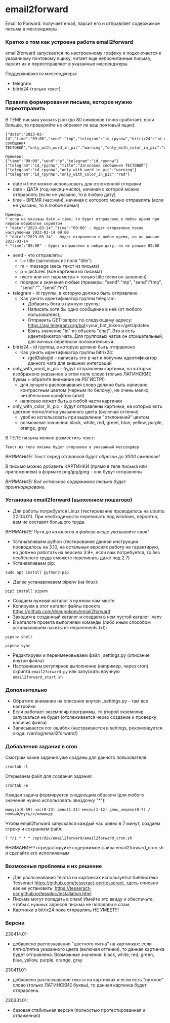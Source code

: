 # email2forward

Email to Forward: получает email, парсит его и отправляет содержимое письма в мессенджеры.


### Кратко о том как устроена работа email2forward

email2forward запускается по настроенному графику и подключается к указанному почтовому ящику, читает еще непрочитанные письма, парсит их и переотправляет в указанные мессенджеры.

Поддерживаются мессенджеры:
- telegram
- bitrix24 (только текст)


### Правила формирования письма, которое нужно переотправить

В ТЕМЕ письма указать json (до 80 символов точно сработает, если больше, то проверяйте не обрежет ли ваш почтовый ящик):

```
{"date":"2023-03-14","time":"09:00","send":"tmp","telegram":"id_группы","bitrix24":"id_группы","title":"Заголовок сообщения ТЕСТОВЫЙ","only_with_word_in_pic":"warning","only_with_color_in_pic":"red"}

Примеры:
{"time":"09:00","send":"p","telegram":"id_группы"}
{"telegram":"id_группы","title":"Заголовок сообщения ТЕСТОВЫЙ"}
{"telegram":"id_группы","only_with_word_in_pic":"warning"}
{"telegram":"id_группы","only_with_color_in_pic":"red"}
```

- date и time можно использовать для отложенной отправки
- date - ДАТА (год-месяц-число), начиная с которой можно отправлять (если не указано, то в любую дату)
- time - ВРЕМЯ (час:мин), начиная с которого можно отправлять (если не указано, то в любое время)
```
Примеры:
* если не указаны date и time, то будет отправлено в любое время при первой обработке скриптом
* "date":"2023-03-14","time":"09:00" - будет отправлено после наступления 2023-03-14 09:00
* "date":"2023-03-14" - будет отправлено в любое время, но не раньше 2023-03-14
* "time":"09:00" - будет отправлено в любую дату, но не раньше 09:00
```

- send - что отправлять:
  - t = title (заголовок из поля "title")
  - m = message (весь текст из письма)
  - p = pictures (все картинки из письма)
  - пусто или нет параметра = только title (если он заполнен)
  - порядок и значения любые (примеры: "send":"mp", "send":"tmp", "send":"", "send":"m")
- telegram - id группы, в которую должно быть отправлено
  - Как узнать идентификатор группы telegram:
    - Добавить бота в нужную группу;
    - Написать хотя бы одно сообщение в неё (от любого пользователя);
    - Отправить GET-запрос по следующему адресу: https://api.telegram.org/bot<your_bot_token>/getUpdates
    - Взять значение "id" из объекта "chat". Это и есть идентификатор чата. Для групповых чатов он отрицательный, для личных переписок положительный. 
- bitrix24 - id группы, в которую должно быть отправлено
  - Как узнать идентификатор группы bitrix24:
    - /getDialogId – написать это в чат и получим идентификатор данного чата для внешних интеграций
- only_with_word_in_pic - будут отправлены картинки, на которых изображено указанное в этом поле слово (только ЛАТИНСКИЕ буквы + обратите внимание на РЕГИСТР!)
  - для лучшего распознавания слово должно быть написано контрастным цветом (черным по белому), не очень мелко, читабельным шрифтом (arial)
  - написано может быть в любой части картинки
- only_with_color_in_pic - будут отправлены картинки, на которых есть цветное пятно/пятна указанного цвета (включая оттенки)
  - удобно использовать при выделении "отклонений" цветом
  - возможные значения: black, white, red, green, blue, yellow, purple, orange, gray



В ТЕЛЕ письма можно разместить текст:

```
Текст из тела письма будет отправлен в указанный мессенджер 
```

*ВНИМАНИЕ! Текст перед отправкой будет обрезан до 3000 символов!*

В письмо можно добавить КАРТИНКИ (прямо в теле письма или приложением) в формате png/jpg/jpeg - они будут отправлены

*ВНИМАНИЕ! Всё остальное содержимое письма будет проигнорировано.*



### Установка email2forward (выполняем пошагово)

- Для работы потребуется Linux (тестирование проводилось на ubuntu 22.04.01). При необходимости переписать под windows, вероятно, вам не составит большого труда.

*ВНИМАНИЕ! Пути до каталогов и файлов везде указывайте свои!*

- Устанавливаем python (тестирование данной инструкции проводилось на 3.10, на остальных версиях работу не гарантирую, но должно работать на версиях 3.9+, если
  вам потребуется, то без особенного труда сможете переписать даже под 2.7)
- Устанавливаем pip:

```sudo apt install python3-pip```

- Далее устанавливаем pipenv (на linux):

```pip3 install pipenv```

- Создаем нужный каталог в нужном нам месте
- Копируем в этот каталог файлы проекта https://github.com/dneupokoev/email2forward
- Заходим в созданный каталог и создаем в нем пустой каталог .venv
- В каталоге проекта выполняем команды (либо иным способом устанавливаем пакеты из requirements.txt):

```pipenv shell```

```pipenv sync```

- Редактируем и переименовываем файл _settings.py (описание внутри файла)
- Настраиваем регулярное выполнение (например, через cron) скрипта ```email2forward.py``` или запускать вручную ```email2forward_start.sh```


### Дополнительно

- Обратите внимание на описание внутри _settings.py - там все настройки
- Если работает экземпляр программы, то второй экземпляр запускаться не будет (отслеживается через создание и проверку наличия файла)
- Записывается лог ошибок (настраивается в settings, рекомендуется сюда: /var/log/email2forward/)



### Добавления задания в cron

Смотрим какие задания уже созданы для данного пользователя:

```crontab -l```

Открываем файл для создания задания:

```crontab -e```

Каждая задача формируется следующим образом (для любого значения нужно использовать звездочку "*"):

```минута(0-59) час(0-23) день(1-31) месяц(1-12) день_недели(0-7) /полный/путь/к/команде```

Чтобы email2forward запускался каждый час ровно в 7 минут, создаем строку и сохраняем файл:

```7 */1 * * * /opt/dix/email2forward/email2forward_cron.sh```

ВНИМАНИЕ!!! отредактируйте содержимое файла email2forward_cron.sh и сделайте его исполняемым



### Возможные проблемы и их решение

- Для распознавания текста на картинках используется библиотека Tesseract https://github.com/tesseract-ocr/tesseract, здесь описано как ее установить: https://tesseract-ocr.github.io/tessdoc/Installation.html
- Письма могут попадать в спам! Имейте это ввиду и обеспечьте, чтобы с нужных адресов письма не попадали в спам.
- Картинки в bitrix24 пока отправлять НЕ УМЕЕТ!!!



### Версии

230414.01:
- добавлено распознавание "цветного пятна" на картинках: если пятно/пятна указанного цвета (включая оттенки), то данная картинка будет отправлена. Возможные значения: black, white, red, green, blue, yellow, purple, orange, gray

230411.01:
- добавлено распознавание текста на картинках и если есть "нужное" слово (только ЛАТИНСКИЕ буквы), то данная картинка будет отправлена.

230331.01:
- базовая стабильная версия (полностью протестированная и отлаженная)
